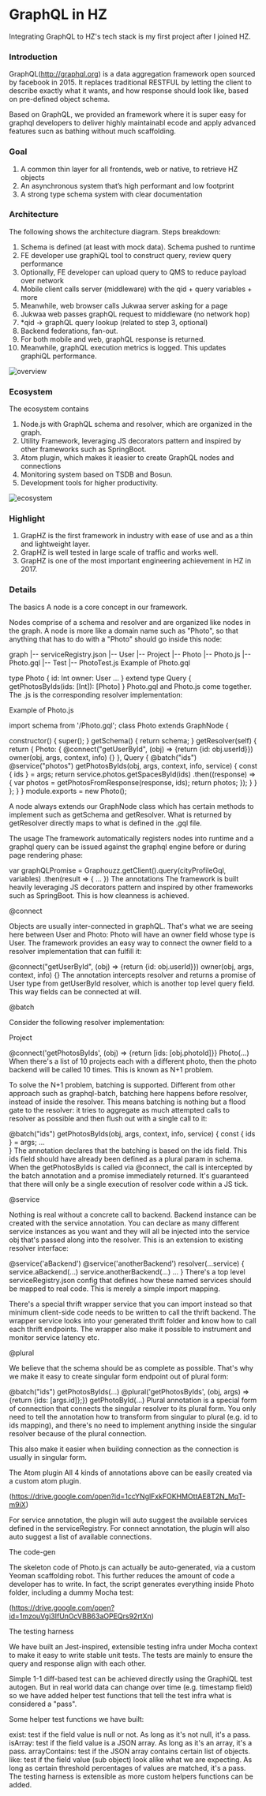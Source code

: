 
# GraphQL in HZ

Integrating GraphQL to HZ's tech stack is my first project after I joined HZ.

### Introduction
GraphQL(http://graphql.org) is a data aggregation framework open sourced by facebook in 2015.
It replaces traditional RESTFUL by letting the client to describe exactly what it wants, and how response should look like, based on pre-defined object schema.

Based on GraphQL, we provided an framework where it is super easy for graphql developers to deliver highly maintainabl ecode and apply advanced features sucn as bathing without much scaffolding. 

### Goal
1. A common thin layer for all frontends, web or native, to retrieve HZ objects
2. An asynchronous system that’s high performant and low footprint
3. A strong type schema system with clear documentation

### Architecture
The following shows the architecture diagram. Steps breakdown:
1. Schema is defined (at least with mock data). Schema pushed to runtime
2. FE developer use graphiQL tool to construct query, review query performance                   
3. Optionally, FE developer can upload query to QMS to reduce payload over network
4. Mobile client calls server (middleware) with the qid + query variables + more
5. Meanwhile, web browser calls Jukwaa server asking for a page
6. Jukwaa web passes graphQL request to middleware (no network hop)
7. *qid -> graphQL query lookup (related to step 3, optional)
8. Backend federations, fan-out.
9. For both mobile and web, graphQL response is returned.
10. Meanwhile, graphQL execution metrics is logged. This updates graphiQL performance.

![overview](assets/overview.png)

### Ecosystem

The ecosystem contains 
1. Node.js with GraphQL schema and resolver, which are organized in the graph.
2. Utility Framework, leveraging JS decorators pattern and inspired by other frameworks such as SpringBoot.
3. Atom plugin, which makes it ieasier to create GraphQL nodes and connections
4. Monitoring system based on TSDB and Bosun. 
5. Development tools for higher productivity.

![ecosystem](assets/eco-system.png)


### Highlight
1. GrapHZ is the first framework in industry with ease of use and as a thin and lightweight layer. 
2. GrapHZ is well tested in large scale of traffic and works well.
3. GrapHZ is one of the most important engineering achievement in HZ in 2017.

### Details
The basics
A node is a core concept in our framework.

Nodes comprise of a schema and resolver and are organized like nodes in the graph. A node is more like a domain name such as "Photo", so that anything that has to do with a "Photo" should go inside this node:

graph
|-- serviceRegistry.json
|-- User
|-- Project
|-- Photo
      |-- Photo.js
      |-- Photo.gql
      |-- Test
            |-- PhotoTest.js
Example of Photo.gql

type Photo {
       id: Int
       owner: User
       ...
}
extend type Query {
       getPhotosByIds(ids: [Int]): [Photo]
}
Photo.gql and Photo.js come together. The .js is the corresponding resolver implementation:

Example of Photo.js

import schema from '/Photo.gql';
class Photo extends GraphNode {

constructor() {
    super();
}
getSchema() {
   return schema;
}
getResolver(self) {
     return {
          Photo: {
              @connect("getUserById", (obj) => {return {id: obj.userId}})
              owner(obj, args, context, info) {}
          },
          Query {
              @batch("ids")
              @service("photos")
              getPhotosByIds(obj, args, context, info, service) {
                     const { ids } = args;
                    return service.photos.getSpacesById(ids)
                    .then((response) => {
                          var photos = getPhotosFromResponse(response, ids);
                          return photos;
                     });
            }
          }
     };
}
}
module.exports = new Photo();

A node always extends our GraphNode class which has certain methods to implement such as getSchema and getResolver. What is returned by getResolver directly maps to what is defined in the .gql file.

The usage
The framework automatically registers nodes into runtime and a graphql query can be issued against the graphql engine before or during page rendering phase:

var graphQLPromise = Graphouzz.getClient().query(cityProfileGql, variables)
.then(result => {
     ...
})
The annotations
The framework is built heavily leveraging JS decorators pattern and inspired by other frameworks such as SpringBoot. This is how cleanness is achieved.

@connect

Objects are usually inter-connected in graphQL. That's what we are seeing here between User and Photo: Photo will have an owner field whose type is User. The framework provides an easy way to connect the owner field to a resolver implementation that can fulfill it:

@connect("getUserById", (obj) => {return {id: obj.userId}})
owner(obj, args, context, info) {}
The annotation intercepts resolver and returns a promise of User type from getUserById resolver, which is another top level query field. This way fields can be connected at will.

@batch

Consider the following resolver implementation:

Project

@connect('getPhotosByIds', (obj) => {return [ids: [obj.photoId]}}
Photo(...)
When there's a list of 10 projects each with a different photo, then the photo backend will be called 10 times. This is known as N+1 problem.

To solve the N+1 problem, batching is supported. Different from other approach such as graphql-batch, batching here happens before resolver, instead of inside the resolver. This means batching is nothing but a flood gate to the resolver: it tries to aggregate as much attempted calls to resolver as possible and then flush out with a single call to it:

@batch("ids")
getPhotosByIds(obj, args, context, info, service) {
     const { ids } = args;
     ...                   
}
The annotation declares that the batching is based on the ids field. This ids field should have already been defined as a plural param in schema. When the getPhotosByIds is called via @connect, the call is intercepted by the batch annotation and a promise immediately returned. It's guaranteed that there will only be a single execution of resolver code within a JS tick.

@service

Nothing is real without a concrete call to backend. Backend instance can be created with the service annotation. You can declare as many different service instances as you want and they will all be injected into the service obj that's passed along into the resolver. This is an extension to existing resolver interface:

@service('aBackend')
@service('anotherBackend')
resolver(...service) {
      service.aBackend(...)
      service.anotherBackend(...)
      ...
}
There's a top level serviceRegistry.json config that defines how these named services should be mapped to real code. This is merely a simple import mapping.

There's a special thrift wrapper service that you can import instead so that minimum client-side code needs to be written to call the thrift backend. The wrapper service looks into your generated thrift folder and know how to call each thrift endpoints. The wrapper also make it possible to instrument and monitor service latency etc.

@plural

We believe that the schema should be as complete as possible. That's why we make it easy to create singular form endpoint out of plural form:

@batch("ids")
getPhotosByIds(...) 
@plural('getPhotosByIds', (obj, args) => {return {ids: [args.id]};})
getPhotoById(...)
Plural annotation is a special form of connection that connects the singular resolver to its plural form. You only need to tell the annotation how to transform from singular to plural (e.g. id to ids mapping), and there's no need to implement anything inside the singular resolver because of the plural connection.

This also make it easier when building connection as the connection is usually in singular form.

The Atom plugin
All 4 kinds of annotations above can be easily created via a custom atom plugin.

(https://drive.google.com/open?id=1ccYNglFxkFOKHMOttAE8T2N_MqT-m9iX)

For service annotation, the plugin will auto suggest the available services defined in the serviceRegistry.
For connect annotation, the plugin will also auto suggest a list of available connections.

The code-gen

The skeleton code of Photo.js can actually be auto-generated, via a custom Yeoman scaffolding robot. This further reduces the amount of code a developer has to write. In fact, the script generates everything inside Photo folder, including a dummy Mocha test:

(https://drive.google.com/open?id=1mzouVgi3IfUnOcVBB63aOPEQrs92rtXn)

The testing harness

We have built an Jest-inspired, extensible testing infra under Mocha context to make it easy to write stable unit tests. The tests are mainly to ensure the query and response align with each other.

Simple 1-1 diff-based test can be achieved directly using the GraphiQL test autogen. But in real world data can change over time (e.g. timestamp field) so we have added helper test functions that tell the test infra what is considered a "pass".

Some helper test functions we have built:

exist: test if the field value is null or not. As long as it's not null, it's a pass.
isArray: test if the field value is a JSON array. As long as it's an array, it's a pass.
arrayContains: test if the JSON array contains certain list of objects.
like: test if the field value (sub object) look alike what we are expecting. As long as certain threshold percentages of values are matched, it's a pass.
The testing harness is extensible as more custom helpers functions can be added.
